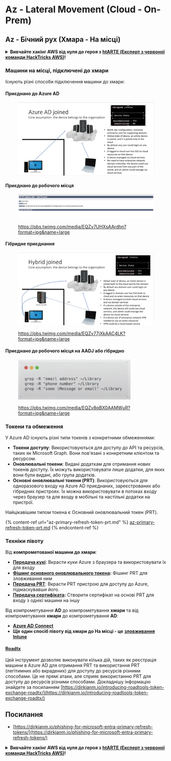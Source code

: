 # Az - Lateral Movement (Cloud - On-Prem)

## Az - Бічний рух (Хмара - На місці)

<details>

<summary><strong>Вивчайте хакінг AWS від нуля до героя з</strong> <a href="https://training.hacktricks.xyz/courses/arte"><strong>htARTE (Експерт з червоної команди HackTricks AWS)</strong></a><strong>!</strong></summary>

Інші способи підтримки HackTricks:

* Якщо ви хочете побачити **рекламу вашої компанії на HackTricks** або **завантажити HackTricks у форматі PDF**, перевірте [**ПЛАНИ ПІДПИСКИ**](https://github.com/sponsors/carlospolop)!
* Отримайте [**офіційний PEASS & HackTricks мерч**](https://peass.creator-spring.com)
* Відкрийте для себе [**Сім'ю PEASS**](https://opensea.io/collection/the-peass-family), нашу колекцію ексклюзивних [**NFT**](https://opensea.io/collection/the-peass-family)
* **Приєднуйтесь до** 💬 [**групи Discord**](https://discord.gg/hRep4RUj7f) або [**групи Telegram**](https://t.me/peass) або **слідкуйте** за нами в **Twitter** 🐦 [**@hacktricks\_live**](https://twitter.com/hacktricks\_live)**.**
* **Поділіться своїми хакерськими трюками, надсилайте PR до** [**HackTricks**](https://github.com/carlospolop/hacktricks) та [**HackTricks Cloud**](https://github.com/carlospolop/hacktricks-cloud) репозиторіїв.

</details>

### Машини на місці, підключені до хмари

Існують різні способи підключення машини до хмари:

#### Приєднано до Azure AD

<figure><img src="../../../.gitbook/assets/image (3) (1) (2) (1).png" alt=""><figcaption></figcaption></figure>

#### Приєднано до робочого місця

<figure><img src="../../../.gitbook/assets/image (1) (6).png" alt=""><figcaption><p><a href="https://pbs.twimg.com/media/EQZv7UHXsAArdhn?format=jpg&#x26;name=large">https://pbs.twimg.com/media/EQZv7UHXsAArdhn?format=jpg&#x26;name=large</a></p></figcaption></figure>

#### Гібридне приєднання

<figure><img src="../../../.gitbook/assets/image (3) (2) (2).png" alt=""><figcaption><p><a href="https://pbs.twimg.com/media/EQZv77jXkAAC4LK?format=jpg&#x26;name=large">https://pbs.twimg.com/media/EQZv77jXkAAC4LK?format=jpg&#x26;name=large</a></p></figcaption></figure>

#### Приєднано до робочого місця на AADJ або гібридно

<figure><img src="../../../.gitbook/assets/image (4) (3).png" alt=""><figcaption><p><a href="https://pbs.twimg.com/media/EQZv8qBX0AAMWuR?format=jpg&#x26;name=large">https://pbs.twimg.com/media/EQZv8qBX0AAMWuR?format=jpg&#x26;name=large</a></p></figcaption></figure>

### Токени та обмеження <a href="#tokens-and-limitations" id="tokens-and-limitations"></a>

У Azure AD існують різні типи токенів з конкретними обмеженнями:

* **Токени доступу**: Використовуються для доступу до API та ресурсів, таких як Microsoft Graph. Вони пов'язані з конкретним клієнтом та ресурсом.
* **Оновлювальні токени**: Видані додаткам для отримання нових токенів доступу. Їх можуть використовувати лише додатки, для яких вони були видані, або група додатків.
* **Основні оновлювальні токени (PRT)**: Використовуються для одноразового входу на Azure AD приєднаних, зареєстрованих або гібридних пристроях. Їх можна використовувати в потоках входу через браузер та для входу в мобільні та настільні додатки на пристрої.

Найцікавішим типом токена є Основний оновлювальний токен (PRT).

{% content-ref url="az-primary-refresh-token-prt.md" %}
[az-primary-refresh-token-prt.md](az-primary-refresh-token-prt.md)
{% endcontent-ref %}

### Техніки півоту

Від **компрометованої машини до хмари**:

* [**Передача кукі**](az-pass-the-cookie.md): Вкрасти куки Azure з браузера та використовувати їх для входу
* [**Фішинг основного оновлювального токена**](az-phishing-primary-refresh-token-microsoft-entra.md)**:** Фішинг PRT для зловживання ним
* [**Передача PRT**](pass-the-prt.md): Вкрасти PRT пристрою для доступу до Azure, підмаскувавши його.
* [**Передача сертифіката**](az-pass-the-certificate.md)**:** Створити сертифікат на основі PRT для входу з однієї машини на іншу

Від компрометування **AD** до компрометування **хмари** та від компрометування **хмари** до компрометування **AD**:

* [**Azure AD Connect**](azure-ad-connect-hybrid-identity/)
* **Ще один спосіб півоту від хмари до На місці - це** [**зловживання Intune**](../az-services/intune.md)

#### [Roadtx](https://github.com/dirkjanm/ROADtools)

Цей інструмент дозволяє виконувати кілька дій, таких як реєстрація машини в Azure AD для отримання PRT та використання PRT (легітимних або вкрадених) для доступу до ресурсів різними способами. Це не прямі атаки, але сприяє використанню PRT для доступу до ресурсів різними способами. Докладнішу інформацію знайдете за посиланням [https://dirkjanm.io/introducing-roadtools-token-exchange-roadtx/](https://dirkjanm.io/introducing-roadtools-token-exchange-roadtx/)

## Посилання

* [https://dirkjanm.io/phishing-for-microsoft-entra-primary-refresh-tokens/](https://dirkjanm.io/phishing-for-microsoft-entra-primary-refresh-tokens/)

<details>

<summary><strong>Вивчайте хакінг AWS від нуля до героя з</strong> <a href="https://training.hacktricks.xyz/courses/arte"><strong>htARTE (Експерт з червоної команди HackTricks AWS)</strong></a><strong>!</strong></summary>

Інші способи підтримки HackTricks:

* Якщо ви хочете побачити **рекламу вашої компанії на HackTricks** або **завантажити HackTricks у форматі PDF**, перевірте [**ПЛАНИ ПІДПИСКИ**](https://github.com/sponsors/carlospolop)!
* Отримайте [**офіційний PEASS & HackTricks мерч**](https://peass.creator-spring.com)
* Відкрийте для себе [**Сім'ю PEASS**](https://opensea.io/collection/the-peass-family), нашу колекцію ексклюзивних [**NFT**](https://opensea.io/collection/the-peass-family)
* **Приєднуйтесь до** 💬 [**групи Discord**](https://discord.gg/hRep4RUj7f) або [**групи Telegram**](https://t.me/peass) або **слідкуйте** за нами в **Twitter** 🐦 [**@hacktricks\_live**](https://twitter.com/hacktricks\_live)**.**
* **Поділіться своїми хакерськими трюками, надсилайте PR до** [**HackTricks**](https://github.com/carlospolop/hacktricks) та [**HackTricks Cloud**](https://github.com/carlospolop/hacktricks-cloud) репозиторіїв.

</details>
